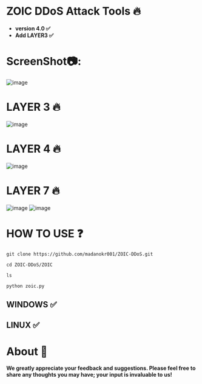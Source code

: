 # ZOIC DDoS Attack Tools 🔥

- **version 4.0 ✅**
- **Add LAYER3 ✅**

# ScreenShot📷:
![image](https://github.com/user-attachments/assets/56c39496-52d0-422b-a947-1d9ebed86031)

# LAYER 3 🔥
![image](https://github.com/user-attachments/assets/3cf459e6-cfc5-42b7-975b-f43dbdb05300)


# LAYER 4 🔥
![image](https://github.com/user-attachments/assets/e279ab94-6a19-469a-8e2c-cb0988037d5a)


# LAYER 7 🔥
![image](https://github.com/user-attachments/assets/718068b5-faee-43b8-9801-a9eda4b5ebab)
![image](https://github.com/user-attachments/assets/c354ff50-f236-4dd9-aec1-2ace6fffd342)





# HOW TO USE ❓
```
git clone https://github.com/madanokr001/ZOIC-DDoS.git
```
```
cd ZOIC-DDoS/ZOIC
```
```
ls
```
```
python zoic.py
```

## WINDOWS ✅
## LINUX ✅ 

# About 🤑
**We greatly appreciate your feedback and suggestions. Please feel free to share any thoughts you may have; your input is invaluable to us!**






